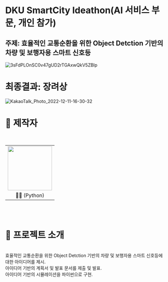 # DKU SmartCity Ideathon(AI 서비스 부문, 개인 참가)

## 주제: 효율적인 교통순환을 위한 Object Detction 기반의 차량 및 보행자용 스마트 신호등

![3sFdPLOnSC0v47gUD2rTGAxwQkV5ZBlp](https://github.com/BanApp/2022_SmartCity_Ideathon_AI/assets/93313445/ac699c9f-7fb3-484e-a481-d173d394b08e)



# 최종결과: 장려상

![KakaoTalk_Photo_2022-12-11-16-30-32](https://user-images.githubusercontent.com/93313445/206891579-8da97f85-e97d-4e63-8905-fd76528abbb1.jpeg)


# 👨‍ 제작자

<br/>

<table>
  <tr>
    <td height="140px" align="center"> <a href="https://github.com/BanApp"><img src="https://avatars.githubusercontent.com/u/93313445?s=460&v=4" width="140px" /><br/></a></td>

  </tr>
  <tr>
      <td align="center">👦🏻  (Python)</td>
  </tr>
</table>
<br/><br/>


# 🎥 프로젝트 소개

<br/>
효율적인 교통순환을 위한 Object Detction 기반의 차량 및 보행자용 스마트 신호등에 대한 아이디어를 제시.<br>
아이디어 기반의 계획서 및 발표 문서를 제출 및 발표.<br>
아이디어 기반의 시뮬레이션을 파이썬으로 구현.
